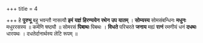 +++
title = 4

+++
हे **पुरुभू** बहु भवन्तौ नासत्यौ **इमं** **यज्ञं** **हिरण्ययेन** **रथेन** **उप** **यातम्** । **सोम्यस्य** सोमसंबन्धिनः **मधुनः** मधुररसस्य ॥ कर्मणि षष्ठ्यौ ॥ सोमरसं **पिबाथः** पिबथः । **विधते** परिचरते **जनाय** मह्यं **रत्नं** रमणीयं धनं **दधथः** धारयथः । दधतेर्दानार्थस्य लेटि रूपम् ॥